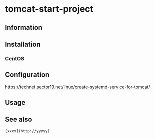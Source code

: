# tomcat-start-project

## Information

## Installation

### CentOS



## Configuration

https://technet.sector19.net/linux/create-systemd-service-for-tomcat/

## Usage

## See also

    [xxxx](http://yyyyy)
